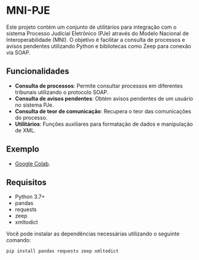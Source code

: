 # MNI-PJE

Este projeto contém um conjunto de utilitários para integração com o sistema Processo Judicial Eletrônico (PJe) através do Modelo Nacional de Interoperabilidade (MNI). 
O objetivo é facilitar a consulta de processos e avisos pendentes utilizando Python e bibliotecas como Zeep para conexão via SOAP.

## Funcionalidades

- **Consulta de processos**: Permite consultar processos em diferentes tribunais utilizando o protocolo SOAP.
- **Consulta de avisos pendentes**: Obtém avisos pendentes de um usuário no sistema PJe.
- **Consulta de teor de comunicação**: Recupera o teor das comunicações do processo.
- **Utilitários**: Funções auxiliares para formatação de dados e manipulação de XML.

## Exemplo
- [Google Colab](https://colab.research.google.com/drive/1BGbt3PV-qoUKp71dnvp0-uUN4-T8nT28#scrollTo=7WtQFs_urina).

## Requisitos

- Python 3.7+
- pandas
- requests
- zeep
- xmltodict

Você pode instalar as dependências necessárias utilizando o seguinte comando:

```bash
pip install pandas requests zeep xmltodict
